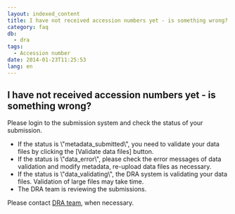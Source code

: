 ```yaml
---
layout: indexed_content
title: I have not received accession numbers yet - is something wrong?
category: faq
db:
  - dra
tags: 
  - Accession number
date: 2014-01-23T11:25:53
lang: en
---
```


## I have not received accession numbers yet - is something wrong?

<p>Please login to the submission system and check the status of your submission.</p><div class=\"sub_index\"><ul><li>If the status is \"metadata_submitted\", you need to validate your data files by clicking the [Validate data files] button.</li><li>If the status is \"data_error\", please check the error messages of data validation and modify metadata, re-upload data files as necessary.</li><li>If the status is \"data_validating\", the DRA system is validating your data files. Validation of large files may take time.</li><li>The DRA team is reviewing the submissions.</li></ul></div> <!-- .sub_index --><p>Please contact <a href=\"/contact-e.html\">DRA team</a>, when necessary.</p>